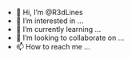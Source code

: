 - 👋 Hi, I’m @R3dLines
- 👀 I’m interested in ...
- 🌱 I’m currently learning ...
- 💞️ I’m looking to collaborate on ...
- 📫 How to reach me ...

<!---
R3dLines/R3dLines is a ✨ special ✨ repository because its `README.md` (this file) appears on your GitHub profile.
You can click the Preview link to take a look at your changes.
--->
